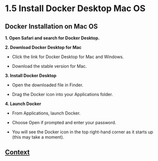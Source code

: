 # 1.5 Install Docker Desktop Mac OS

## Docker Installation on Mac OS
**1. Open Safari and search for Docker Desktop.**

**2. Download Docker Desktop for Mac**

* Click the link for Docker Desktop for Mac and Windows.

* Download the stable version for Mac.

**3. Install Docker Desktop**

* Open the downloaded file in Finder.

* Drag the Docker icon into your Applications folder.

**4. Launch Docker**

* From Applications, launch Docker.

* Choose Open if prompted and enter your password.

* You will see the Docker icon in the top right-hand corner as it starts up (this may take a moment).

## [Context](./../context.md)
